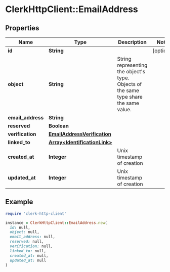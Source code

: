 # ClerkHttpClient::EmailAddress

## Properties

| Name | Type | Description | Notes |
| ---- | ---- | ----------- | ----- |
| **id** | **String** |  | [optional] |
| **object** | **String** | String representing the object&#39;s type. Objects of the same type share the same value.  |  |
| **email_address** | **String** |  |  |
| **reserved** | **Boolean** |  |  |
| **verification** | [**EmailAddressVerification**](EmailAddressVerification.md) |  |  |
| **linked_to** | [**Array&lt;IdentificationLink&gt;**](IdentificationLink.md) |  |  |
| **created_at** | **Integer** | Unix timestamp of creation  |  |
| **updated_at** | **Integer** | Unix timestamp of creation  |  |

## Example

```ruby
require 'clerk-http-client'

instance = ClerkHttpClient::EmailAddress.new(
  id: null,
  object: null,
  email_address: null,
  reserved: null,
  verification: null,
  linked_to: null,
  created_at: null,
  updated_at: null
)
```

